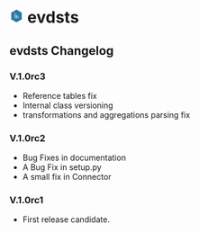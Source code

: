 # <img src="https://github.com/syncoding/evdsts/blob/master/docs/images/evdsts.png?raw=true" width="5%"/> evdsts

## evdsts Changelog

### V.1.0rc3
 - Reference tables fix
 - Internal class versioning
 - transformations and aggregations parsing fix


### V.1.0rc2
- Bug Fixes in documentation
- A Bug Fix in setup.py
- A small fix in Connector

### V.1.0rc1
- First release candidate.
